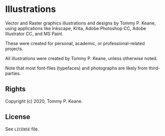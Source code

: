 # Illustrations

Vector and Raster graphics illustrations and designs by Tommy P. Keane, using applications like Inkscape, Krita, Adobe Photoshop CC, Adobe Illustrator CC, and MS Paint.

These were created for personal, academic, or professional-related projects.

All illustrations were created by Tommy P. Keane, unless otherwise noted.

Note that most font-files (typefaces) and photographs are likely from third-parties.

## Rights

Copyright (c) 2020, Tommy P. Keane.


## License

See `LICENSE` file.

[by-sa-nc-nd-image]: https://licensebuttons.net/l/by-sa-nc-nd/4.0/88x31.png
